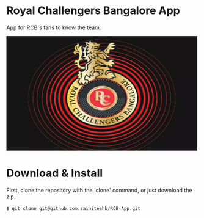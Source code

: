 # Royal Challengers Bangalore App

App for RCB's fans to know the team.

<img src="https://github.com/sainiteshb/RCB-App/blob/main/assets/readme.png"  width = 500 height = 300/>

# Download & Install
First, clone the repository with the 'clone' command, or just download the zip.
```C
$ git clone git@github.com:sainiteshb/RCB-App.git
```
 

